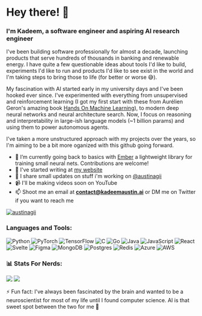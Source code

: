 <h1 align="left">Hey there! 👋</h1>
<h3 align="left">I'm Kadeem, a software engineer and aspiring AI research engineer</h3>

<p>
  I've been building software professionally for almost a decade, launching products that serve hundreds of thousands in banking and renewable energy. I have quite a few questionable ideas about tools I'd like to build, experiments I'd like to run and products I'd like to see exist in the world and I'm taking steps to bring those to life (for better or worse 😅).
</p>
<p>
  My fascination with AI started early in my university days and I've been hooked ever since. I've experimented with everything from unsupervised and reinforcement learning (I got my first start with these from Aurélien Geron's amazing book <a href="https://www.oreilly.com/library/view/hands-on-machine-learning/9781492032632">Hands On Machine Learning</a>), to modern deep neural networks and neural architecture search. Now, I focus on reasoning and interpretability in large-ish language models (~1 billion params) and using them to power autonomous agents.
</p>

<p>
  I've taken a more unstructured approach with my projects over the years, so I'm aiming to be a bit more oganized with this github going forward.
</p>

- 🔭 I’m currently going back to basics with [Ember](https://github.com/austinagii/Ember) a lightweight library for training small neural nets. Contributions are welcome!
- 📝 I've started writing at [my website](https://kadeemaustin.ai/)
- 💬 I share small updates on stuff i'm working on [@austinagii](https://x.com/austinagii)
- 📹 I'll be making videos soon on YouTube
- 📫 Shoot me an email at **contact@kadeemaustin.ai** or DM me on Twitter if you want to reach me

<p align="left"> 
  <a href="https://twitter.com/austinagii" target="blank">
    <img src="https://img.shields.io/twitter/follow/austinagii?logo=twitter&style=for-the-badge" alt="austinagii" />
  </a> 
</p>

<h3 align="left">Languages and Tools:</h3>

![Python](https://img.shields.io/badge/python-3670A0?style=for-the-badge&logo=python&logoColor=ffdd54)
![PyTorch](https://img.shields.io/badge/PyTorch-%23EE4C2C.svg?style=for-the-badge&logo=PyTorch&logoColor=white)
![TensorFlow](https://img.shields.io/badge/TensorFlow-%23FF6F00.svg?style=for-the-badge&logo=TensorFlow&logoColor=white) 
![C](https://img.shields.io/badge/c-%2300599C.svg?style=for-the-badge&logo=c&logoColor=white) 
![Go](https://img.shields.io/badge/go-%2300ADD8.svg?style=for-the-badge&logo=go&logoColor=white) 
![Java](https://img.shields.io/badge/java-%23ED8B00.svg?style=for-the-badge&logo=openjdk&logoColor=white)
![JavaScript](https://img.shields.io/badge/javascript-%23323330.svg?style=for-the-badge&logo=javascript&logoColor=%23F7DF1E) 
![React](https://img.shields.io/badge/react-%2320232a.svg?style=for-the-badge&logo=react&logoColor=%2361DAFB) 
![Svelte](https://img.shields.io/badge/svelte-%23f1413d.svg?style=for-the-badge&logo=svelte&logoColor=white) 
![Figma](https://img.shields.io/badge/figma-%23F24E1E.svg?style=for-the-badge&logo=figma&logoColor=white) 
![MongoDB](https://img.shields.io/badge/MongoDB-%234ea94b.svg?style=for-the-badge&logo=mongodb&logoColor=white) 
![Postgres](https://img.shields.io/badge/postgres-%23316192.svg?style=for-the-badge&logo=postgresql&logoColor=white) 
![Redis](https://img.shields.io/badge/redis-%23DD0031.svg?style=for-the-badge&logo=redis&logoColor=white) 
![Azure](https://img.shields.io/badge/azure-%230072C6.svg?style=for-the-badge&logo=microsoftazure&logoColor=white) 
![AWS](https://img.shields.io/badge/AWS-%23FF9900.svg?style=for-the-badge&logo=amazon-aws&logoColor=white) 

<h3 align="left"> 📊 Stats For Nerds: </h3>

![](https://github-readme-stats.vercel.app/api?username=austinagii&theme=github_dark_dimmed&hide_border=false&include_all_commits=true&count_private=false)
![](https://github-readme-streak-stats.herokuapp.com/?user=austinagii&theme=github_dark_dimmed&hide_border=false)

⚡ Fun fact: I've always been fascinated by the brain and wanted to be a neuroscientist for most of my life until I found computer science. AI is that sweet spot between the two for me 😬
